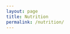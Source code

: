 ```yaml
---
layout: page
title: Nutrition
permalink: /nutrition/
---
```


<div class="content">
    <!--
        <dt data-lang=""><a href="" title=""></a></dt>

        <dt></dt>
        <dd>
            <ol>
                <li data-lang=""><a href="" title=""></a></li>
            </ol>
        </dd>
    -->

    <section class="info-section">
        <h4 class="info-section-title">Ketogenic Diet</h4>
        <dl class="info-section-list">
            <dt data-lang="en"><a href="http://www.ultrarunning.com/features/health-and-nutrition/the-emerging-science-on-fat-adaptation/">The Emerging Science on Fat Adaptation</a></dt>
        </dl>
    </section>

    <section class="info-section">
        <h4 class="info-section-title">Diet</h4>
        <dl class="info-section-list">
            <dt data-lang="en"><a href="http://ultimatepaleoguide.com/guide/">The Ultimate Paleo Diet Guide</a></dt>
            <dt data-lang="pl"><a href="http://rekompozycja.pl/leangains/">Leangains</a></dt>
        </dl>
    </section>

    <section class="info-section">
        <h4 class="info-section-title">Calories</h4>
        <dl class="info-section-list">
            <dt>Meal frequency</dt>
            <dd>
                <ol>
                    <li data-lang="en"><a href="http://www.bodyrecomposition.com/research-review/meal-frequency-and-energy-balance-research-review.html/">Meal Frequency and Energy Balance</a></li>
                    <li data-lang="en"><a href="http://www.ncbi.nlm.nih.gov/pubmed/9155494">Meal frequency and energy balance</a></li>
                    <li data-lang="en"><a href="http://www.ncbi.nlm.nih.gov/pubmed/19943985">Increased meal frequency does not promote greater weight loss in subjects who were prescribed an 8-week equi-energetic energy-restricted diet.</a></li>
                    <li data-lang="en"><a href="http://www.ncbi.nlm.nih.gov/pubmed/8399092">Effect of the pattern of food intake on human energy metabolism.</a></li>
                </ol>
            </dd>

            <dt data-lang="en"><a href="http://evidencemag.com/why-calories-count/">Why calories count</a></dt>
        </dl>
    </section>

    <section class="info-section">
        <h4 class="info-section-title">Macronutrients</h4>
        <dl class="info-section-list">
            <dt>Protein intake</dt>
            <dd>
                <ol>
                    <li data-lang="en"><a href="http://suppversity.blogspot.mx/2013/06/evidence-from-metabolic-ward-16-24gkg.html">Evidence From the Metabolic Ward: 1.6-2.4g/kg Protein Turn Short Term Weight Loss Intervention into a Fat Loss Diet</a></li>
                    <li data-lang="en"><a href="http://bayesianbodybuilding.com/the-myth-of-1glb-optimal-protein-intake-for-bodybuilders">The Myth of 1 g/lb: Optimal Protein Intake for Bodybuilders</a></li>
                    <li data-lang="en"><a href="http://www.researchgate.net/publication/257350851_A_Systematic_Review_of_Dietary_Protein_During_Caloric_Restriction_in_Resistance_Trained_Lean_Athletes_A_Case_for_Higher_Intakes">A Systematic Review of Dietary Protein During Caloric Restriction in Resistance Trained Lean Athletes: A Case for Higher Intakes.</a></li>
                </ol>
            </dd>

            <dt>Protein role in weight loss</dt>
            <dd>
                <ol>
                    <li data-lang="en"><a href="http://www.ncbi.nlm.nih.gov/pubmed/23107521">Dietary protein - its role in satiety, energetics, weight loss and health.</a></li>
                    <li data-lang="en"><a href="http://www.ncbi.nlm.nih.gov/pubmed/25644344">Whey Protein Supplementation Preserves Postprandial Myofibrillar Protein Synthesis during Short-Term Energy Restriction in Overweight and Obese Adults.</a></li>
                    <li data-lang="en"><a href="http://www.ncbi.nlm.nih.gov/pubmed/25646324">A high whey protein-, leucine-, and vitamin D-enriched supplement preserves muscle mass during intentional weight loss in obese older adults: a double-blind randomized controlled trial.</a></li>
                    <li data-lang="en"><a href="http://www.ncbi.nlm.nih.gov/pubmed/19927027">Increased protein intake reduces lean body mass loss during weight loss in athletes.</a></li>
                    <li data-lang="en"><a href="http://www.ncbi.nlm.nih.gov/pubmed/18769212">Benefits of high-protein weight loss diets: enough evidence for practice?</a></li>
                    <li data-lang="en"><a href="http://www.ncbi.nlm.nih.gov/pubmed/19400750">Dietary protein, weight loss, and weight maintenance.</a></li>
                    <li data-lang="en"><a href="http://www.ncbi.nlm.nih.gov/pmc/articles/PMC2289832/">A whey-protein supplement increases fat loss and spares lean muscle in obese subjects: a randomized human clinical study</a></li>
                    <li data-lang="en"><a href="http://www.ncbi.nlm.nih.gov/pubmed/24528939">Glucose uptake by the brain on chronic high-protein weight-loss diets with either moderate or low amounts of carbohydrate.</a></li>
                    <li data-lang="en"><a href="http://www.ncbi.nlm.nih.gov/pubmed/15051856">Dietary protein impact on glycemic control during weight loss.</a></li>
                    <li data-lang="en"><a href="http://www.ncbi.nlm.nih.gov/pubmed/15941879">Effect of an energy-restricted, high-protein, low-fat diet relative to a conventional high-carbohydrate, low-fat diet on weight loss, body composition, nutritional status, and markers of cardiovascular health in obese women.</a></li>
                    <li data-lang="en"><a href="http://www.ncbi.nlm.nih.gov/pubmed/15788122">Additional protein intake limits weight regain after weight loss in humans.</a></li>
                    <li data-lang="en"><a href="http://www.ncbi.nlm.nih.gov/pubmed/14710168">High protein intake sustains weight maintenance after body weight loss in humans.</a></li>
                    <li data-lang="en"><a href="http://www.ncbi.nlm.nih.gov/pubmed/17299116">Higher protein intake preserves lean mass and satiety with weight loss in pre-obese and obese women.</a></li>
                    <li data-lang="en"><a href="http://www.ncbi.nlm.nih.gov/pubmed/12704402">Effect of a high-protein, energy-restricted diet on weight loss and energy expenditure after weight stabilization in hyperinsulinemic subjects.</a></li>
                    <li data-lang="en"><a href="http://www.ncbi.nlm.nih.gov/pubmed/18175733">Long-term effects of a high-protein weight-loss diet.</a></li>
                    <li data-lang="en"><a href="http://www.ncbi.nlm.nih.gov/pubmed/15466943">The effects of high protein diets on thermogenesis, satiety and weight loss: a critical review.</a></li>
                    <li data-lang="en"><a href="http://www.ncbi.nlm.nih.gov/pubmed/12144197">High-protein weight-loss diets: are they safe and do they work? A review of the experimental and epidemiologic data.</a></li>
                    <li data-lang="en"><a href="http://www.ncbi.nlm.nih.gov/pubmed/18469287">Protein, weight management, and satiety.</a></li>
                    <li data-lang="en"><a href="http://www.ncbi.nlm.nih.gov/pubmed/23592676">Normal vs. high-protein weight loss diets in men: effects on body composition and indices of metabolic syndrome.</a></li>
                    <li data-lang="en"><a href="http://www.ncbi.nlm.nih.gov/pubmed/20578205">Enhanced weight loss with protein-enriched meal replacements in subjects with the metabolic syndrome.</a></li>
                </ol>
            </dd>
            
            <dt>Carbohydrates</dt>
            <dd>
                <ol>
                    <li data-lang="en"><a href="http://www.simplyshredded.com/the-science-of-nutrition-is-a-carb-a-carb.html">The Science Of Nutrition: Is a Carb a Carb?</a></li>
                    href="http://bayesianbodybuilding.com/optimized-workout-nutrition-carbs-protein-revisited/">Post-workout carbs: Are you drinking tons of sugar for no reason?</a></li>
                </ol>
            </dd>

            <dt>Alcohol</dt>
            <dd>
                <ol>
                    <li data-lang="en"><a href="http://bayesianbodybuilding.com/science-binge-drinking/">The science of binge drinking: 7 Tips to get wasted without wasting your gains</a></li>
                </ol>
            </dd>

            <dt data-lang="en"><a href="http://bayesianbodybuilding.com/carbs-vs-fat-research-update/">Carbs vs. fat research</a></dt>
            <dt data-lang="en"><a href="http://www.ncbi.nlm.nih.gov/pubmed/19246357">Comparison of weight-loss diets with different compositions of fat, protein, and carbohydrates.</a></dt>
            <dt data-lang="en"><a href="http://muscleevo.net/should-you-eat-carbs-and-fat-together/">Should You Eat Carbs and Fat Together?</a></dt>
        </dl>
    </section>

    <section class="info-section">
        <h4 class="info-section-title">Supplements</h4>
        <dl class="info-section-list">
            <dt>Creatine</dt>
            <dd>
                <ol>
                    <li data-lang="en"><a href="http://www.aworkoutroutine.com/taking-creatine/">The Ultimate Guide To Taking Creatine</a></li>
                </ol>
            </dd>

            <dt data-lang="en"><a href="http://www.ncbi.nlm.nih.gov/pubmed/17136944">Effect of creatine and beta-alanine supplementation on performance and endocrine responses in strength/power athletes.</a></dt>
        </dl>
    </section>

    <section class="info-section">
        <h4 class="info-section-title">Food</h4>
        <dl class="info-section-list">
            <dt>Artificial Sweeteners and Insulin Changes</dt>
            <dd>
                <ol>
                    <li data-lang="en"><a href="http://examine.com/faq/do-artificial-sweeteners-spike-insulin.html">Do artificial sweeteners spike insulin?</a></li>
                    <li data-lang="en"><a href="http://www.ncbi.nlm.nih.gov/pmc/articles/PMC2782974/">Ingestion of Diet Soda Before a Glucose Load Augments Glucagon-Like Peptide-1 Secretion</a></li>
                    <li data-lang="en"><a href="http://propanefitness.com/does-acesulfame-k-spike-insulin/">Does Acesulfame K Spike Insulin?</a></li>
                    <li data-lang="en"><a href="http://www.marksdailyapple.com/artificial-sweeteners-insulin/">Do Artificial Sweeteners Cause an Insulin Spike</a></li>
                </ol>
            </dd>

            <dt>Brown rice</dt>
            <dd>
                <ol>
                    <li data-lang="en"><a href="http://www.ncbi.nlm.nih.gov/pubmed/9302338">Comparison of the nutritional value between brown rice and white rice</a></li>
                    <li data-lang="en"><a href="http://www.ncbi.nlm.nih.gov/pubmed/2822877">Effects of brown rice on apparent digestibility and balance of nutrients in young men on low protein diets</a></li>
                </ol>
            </dd>
        </dl>
    </section>

    <section class="info-section">
        <h4 class="info-section-title">Health</h4>
        <dl class="info-section-list">
            <dt>Cholesterol</dt>
            <dd>
                <ol>
                    <li data-lang="en"><a href="http://caloriesproper.com/lipid-hypothesis-2-0-eat-butter/">Lipid Hypothesis 2.0: Eat Butter</a></li>
                </ol>
            </dd>
        </dl>
    </section>

    <section class="info-section">
        <h4 class="info-section-title">Weight loss</h4>
        <dl class="info-section-list">
            <dt>Starvation mode</dt>
            <dd>
                <ol>
                    <li data-lang="en"><a href="http://www.aworkoutroutine.com/starvation-mode/">Starvation Mode: Is It A Myth? Is It Real? Is Your Body In It Right Now?</a></li>
                    <li data-lang="en"><a href="http://www.nowloss.com/starvation-mode-myth.htm">Starvation Mode Myth</a></li>
                </ol>
            </dd>

            <dt>Very Low Calories Diet (VLCD)</dt>
            <dd>
                <ol>
                    <li data-lang="en"><a href="http://www.ncbi.nlm.nih.gov/m/pubmed/10204826/">Effects of resistance vs. aerobic training combined with an 800 calorie liquid diet on lean body mass and resting metabolic rate.</a></li>
                </ol>
            </dd>
            
            <dl class="info-section-list">
                <dt data-lang="en"><a href="http://bretcontreras.com/eat-lift-and-condition-to-lose-fat-and-maintain-muscle/">Eat, Lift, and Condition to Lose Fat and Maintain Muscle</a></dt>
            </dl>
        </dl>
    </section>

    <section class="info-section">
        <h4 class="info-section-title">Muscle gain</h4>
        <dl class="info-section-list">
            <dt>To bulk? or not to bulk?</dt>
            <dd>
                <ol>
                    <li data-lang="en"><a href="http://www.t-nation.com/diet-fat-loss/bulking-diet-delusion">The Bulking Diet Delusion</a></li>
                </ol>
            </dd>
        </dl>
    </section>

    <section class="info-section">
        <h4 class="info-section-title">Cooking recipes</h4>
        <dl class="info-section-list">
            <dt data-lang="en"><a href="http://proteinpow.com/">Protein Pow | The World&#039;s Best Protein Powder Recipes</a></dt>
        </dl>
    </section>

    <section class="info-section">
        <h4 class="info-section-title">Other resources</h4>
        <dl class="info-section-list">
            <dt data-lang="en"><a href="http://exrx.net">ExRx.net (Exercise Prescription on the Internet)</a></dt>
            <dt data-lang="en"><a href="http://examine.com/">Independent Analysis on Supplements &amp; Nutrition | Examine.com</a></dt>
            <dt data-lang="en"><a href="http://simplesciencefitness.com/">Simple Science Fitness. Burn Fat. Build Muscle. Be Healthy.</a></dt>
            <dt data-lang="en"><a href="http://bayesianbodybuilding.com/">Bayesian Bodybuilding</a></dt>
            <dt data-lang="en"><a href="http://www.bodyrecomposition.com/">Bodyrecomposition</a></dt>
            <dt data-lang="en"><a href="http://rippedbody.jp/">RippedBody.jp | No Nonsense Diet &amp; Training Guides</a></dt>
            <dt data-lang="en"><a href="http://www.leangains.com/">Intermittent fasting diet for fat loss, muscle gain and health</a></dt>
            <dt data-lang="pl"><a href="http://www.fiteligent.pl/">Fiteligent</a></dt>
            <dt data-lang="pl"><a href="http://rekompozycja.pl/">Rekompozycja</a></dt>
        </dl>
    </section>
</div>

